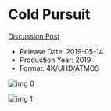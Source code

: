 # Cold Pursuit

[Discussion Post](https://www.avsforum.com/threads/bass-eq-for-filtered-movies.2995212/post-58006932)

* Release Date: 2019-05-14
* Production Year: 2019
* Format: 4K/UHD/ATMOS

![img 0](https://i.imgur.com/vOOAPTu.jpg)

![img 1](https://i.imgur.com/3kFgbMR.jpg)

